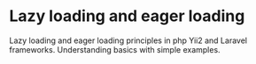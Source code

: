  # Lazy loading and eager loading
Lazy loading and eager loading principles in php Yii2 and Laravel frameworks. Understanding basics with simple examples.
